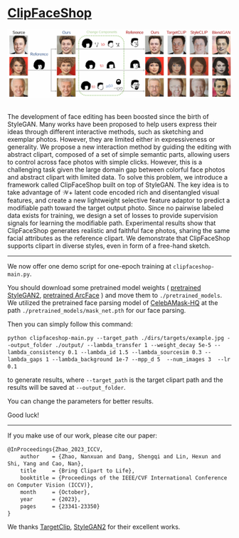 # [ClipFaceShop](https://openaccess.thecvf.com/content/ICCV2023/papers/Zhao_Bring_Clipart_to_Life_ICCV_2023_paper.pdf)

<img src="./figures/fig1.png" >

## 

The development of face editing has been boosted since the birth of StyleGAN. Many works have been proposed to help users express their ideas through different interactive methods, such as sketching and exemplar photos. However, they are limited either in expressiveness or generality. We propose a new interaction method by guiding the editing with abstract clipart, composed of a set of simple semantic parts, allowing users to control across face photos with simple clicks. However, this is a challenging task given the large domain gap between colorful face photos and abstract clipart with limited data. To solve this problem, we introduce a framework called ClipFaceShop built on top of StyleGAN. The key idea is to take advantage of $\mathcal{W}+$ latent code encoded rich and disentangled visual features, and create a new lightweight selective feature adaptor to predict a modifiable path toward the target output photo. Since no pairwise labeled data exists for training, we design a set of losses to provide supervision signals for learning the modifiable path. Experimental results show that ClipFaceShop generates realistic and faithful face photos, sharing the same facial attributes as the reference clipart. We demonstrate that ClipFaceShop supports clipart in diverse styles, even in form of a free-hand sketch.

---------------------

We now offer one demo script for one-epoch training at `clipfaceshop-main.py`. 

You should download some pretrained model weights ( [pretrained StyleGAN2](https://drive.google.com/uc?id=1EM87UquaoQmk17Q8d5kYIAHqu0dkYqdT), [pretrained ArcFace](https://github.com/TreB1eN/InsightFace_Pytorch) ) and move them to `./pretrained_models`. We utilized the pretrained face parsing model of  [CelebAMask-HQ](https://drive.google.com/file/d/1o1m-eT38zNCIFldcRaoWcLvvBtY8S4W3/view?usp=sharing) at the path `./pretrained_models/mask_net.pth` for our face parsing.

Then you can simply follow this command:

```
python clipfaceshop-main.py --target_path ./dirs/targets/example.jpg --output_folder ./output/ --lambda_transfer 1 --weight_decay 5e-5 --lambda_consistency 0.1 --lambda_id 1.5 --lambda_sourcesim 0.3 --lambda_gaps 1 --lambda_background 1e-7 --mpp_d 5  --num_images 3  --lr 0.1
```

to generate results, where `--target_path` is the target clipart path and the results will be saved at `--output_folder`.

You can change the parameters for better results. 

Good luck!

-------------

If you make use of our work, please cite our paper:
```
@InProceedings{Zhao_2023_ICCV,
    author    = {Zhao, Nanxuan and Dang, Shengqi and Lin, Hexun and Shi, Yang and Cao, Nan},
    title     = {Bring Clipart to Life},
    booktitle = {Proceedings of the IEEE/CVF International Conference on Computer Vision (ICCV)},
    month     = {October},
    year      = {2023},
    pages     = {23341-23350}
}
```
We thanks [TargetClip](https://github.com/hila-chefer/TargetCLIP), [StyleGAN2](https://github.com/NVlabs/stylegan2) for their excellent works.
